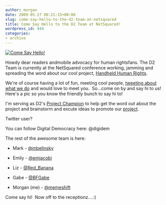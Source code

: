 ```yaml
---
author: morgan
date: 2009-05-27 00:21:15+00:00
slug: come-say-hello-to-the-d2-team-at-netsquared
title: Come Say Hello to the D2 Team at NetSquared!
wordpress_id: 444
categories:
- archive
---
```


[![Come Say Hello!](https://s3.amazonaws.com/digidem-www/wp-content/uploads/2009/05/photo-300x224.jpg)](https://s3.amazonaws.com/digidem-www/wp-content/uploads/2009/05/photo.jpg)

Howdy dear readers andmobile advocacy for human rightsfans. The D2 Team is currently at the NetSquared conference working, jamming and spreading the word about our cool project, [Handheld Human Rights](http://www.netsquared.org/projects/handheld-human-rights).

We're of course having a lot of fun, meeting cool people, [tweeting about what we do](http://search.twitter.com/search?q=%23n2y4+%23handheld%0A) and would love to meet you.  So...come on by and say hi to us!  Here's a pic so you know the friendly bunch to say hi to!

I'm serving as D2's [Project Champion](http://www.memeshift.com/2009/05/18/digital-democracys-handheld-human-rights/) to help get the word out about the project and brainstorm and excute ideas to promote our [project](http://www.netsquared.org/projects/handheld-human-rights).

Twitter user?

You can follow Digital Democracy here: @digidem

The rest of the awesome team is here:



	
  * Mark - [@mbelinsky](http://www.twitter.com/mbelinksy)

	
  * Emily - [@emjacobi](http://www.twitter.com/emjacobi)

	
  * Liz - [@Red_Banana](http://www.twitter.com/Red_Banana)

	
  * Gabe - [@BFGabe](http://www.twitter.com/BFGabe)

	
  * Morgan (me) - [@memeshift ](http://www.twitter.com/memeshift)


Come say hi!  Now off to the receptionz....:)
